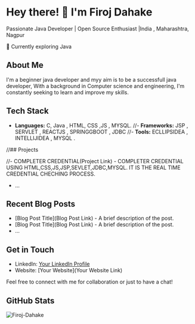 
# Hey there! 👋 I'm Firoj Dahake
Passionate Java Developer | Open Source Enthusiast |India , Maharashtra, Nagpur

🌱 Currently exploring Java

## About Me

I'm a beginner java developer and myy aim is to be a successfull java developer, With a background in Computer science and engineering, I'm constantly seeking to learn and improve my skills.

## Tech Stack

- **Languages:** C, Java , HTML, CSS ,JS , MYSQL.
//- **Frameworks:** JSP , SERVLET , REACTJS , SPRINGGBOOT , JDBC
//- **Tools:** ECLLIPSIDEA , INTELLIJIDEA , MYSQL .

//## Projects

//- COMPLETER CREDENTIAL(Project Link) - COMPLETER CREDENTIAL USING HTML,CSS,JS,JSP,SEVLET,JDBC,MYSQL.  IT IS THE REAL TIME CREDENTIAL CHECHING PROCESS.

- ...

## Recent Blog Posts

- [Blog Post Title](Blog Post Link) - A brief description of the post.
- [Blog Post Title](Blog Post Link) - A brief description of the post.
- ...

## Get in Touch

- LinkedIn: [Your LinkedIn Profile](https://wwww.linkdin.com/in/firoj-dahake-9176b5273)
- Website: [Your Website](Your Website Link)

Feel free to connect with me for collaboration or just to have a chat!

## GitHub Stats

![Firoj-Dahake](https://github-readme-stats.vercel.app/api?username=yourusername&show_icons=true&theme=radical)

